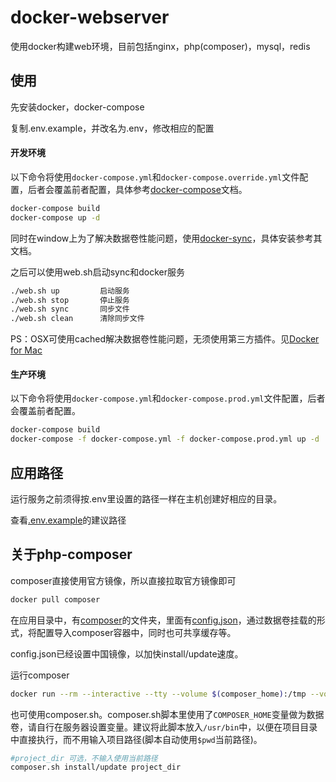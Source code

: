 # docker-webserver

使用docker构建web环境，目前包括nginx，php(composer)，mysql，redis

## 使用

先安装docker，docker-compose

复制.env.example，并改名为.env，修改相应的配置

#### 开发环境

以下命令将使用`docker-compose.yml`和`docker-compose.override.yml`文件配置，后者会覆盖前者配置，具体参考[docker-compose](https://docs.docker.com/compose/extends/)文档。

```bash
docker-compose build
docker-compose up -d
```

同时在window上为了解决数据卷性能问题，使用[docker-sync](https://github.com/EugenMayer/docker-sync)，具体安装参考其文档。

之后可以使用web.sh启动sync和docker服务

```bash
./web.sh up         启动服务
./web.sh stop       停止服务
./web.sh sync       同步文件
./web.sh clean      清除同步文件
```

PS：OSX可使用cached解决数据卷性能问题，无须使用第三方插件。见[Docker for Mac](https://docs.docker.com/docker-for-mac/osxfs-caching/#tuning-with-consistent-cached-and-delegated-configurations)

#### 生产环境

以下命令将使用`docker-compose.yml`和`docker-compose.prod.yml`文件配置，后者会覆盖前者配置。

```bash
docker-compose build
docker-compose -f docker-compose.yml -f docker-compose.prod.yml up -d
```

## 应用路径

运行服务之前须得按.env里设置的路径一样在主机创建好相应的目录。

查看[.env.example](./.env.example)的建议路径

## 关于php-composer

composer直接使用官方镜像，所以直接拉取官方镜像即可

```bash
docker pull composer
```

在应用目录中，有[composer](./composer/)的文件夹，里面有[config.json](./composer/config.json)，通过数据卷挂载的形式，将配置导入composer容器中，同时也可共享缓存等。

config.json已经设置中国镜像，以加快install/update速度。

运行composer

```bash
docker run --rm --interactive --tty --volume $(composer_home):/tmp --volume $(project_dir):/app composer install/update
```

也可使用composer.sh。composer.sh脚本里使用了`COMPOSER_HOME`变量做为数据卷，请自行在服务器设置变量。建议将此脚本放入`/usr/bin`中，以便在项目目录中直接执行，而不用输入项目路径(脚本自动使用`$pwd`当前路径)。

```bash
#project_dir 可选，不输入使用当前路径
composer.sh install/update project_dir
```